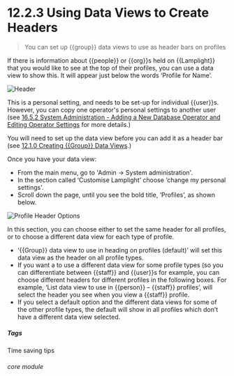 # 12.2.3 Using Data Views to Create Headers

> You can set up {{group}} data views to use as header bars on profiles 

If there is information about {{people}} or {{org}}s held on {{Lamplight}} that you would like to see at the top of their profiles, you can use a data view to show this. It will appear just below the words ‘Profile for Name’.  

![Header](12.2.3a.png)

This is a personal setting, and needs to be set-up for individual {{user}}s.  However, you can copy one operator's personal settings to another user (see [16.5.2 System Administration - Adding a New Database Operator and Editing Operator Settings](/help/index/p/16.5.2) for more details.)

You will need to set up the data view before you can add it as a header bar (see [12.1.0 Creating {{Group}} Data Views](/help/index/p/12.1.0).)

Once you have your data view:

- From the main menu, go to 'Admin -> System administration'.  
- In the section called ‘Customise Lamplight’ choose ‘change my personal settings'.
- Scroll down the page, until you see the bold title, ‘Profiles’, as shown below.

![Profile Header Options](12.2.3b.png)
 
In this section, you can choose either to set the same header for all profiles, or to choose a different data view for each type of profile.
- ‘{{Group}} data view to use in heading on profiles (default)’ will set this data view as the header on all profile types.
- If you want a to use a different data view for some profile types (so you can differentiate between {{staff}} and {{user}}s for example, you can choose different headers for different profiles in the following boxes. For example, ‘List data view to use in {{person}} – {{staff}} profiles’, will select the header you see when you view a {{staff}} profile.
- If you select a default option and the different data views for some of the other profile types, the default will show in all profiles which don’t have a different data view selected.


##### Tags
Time saving tips

###### core module
